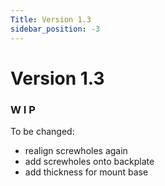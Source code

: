 ```yaml
---
Title: Version 1.3
sidebar_position: -3
---
```


# Version 1.3

### W I P

To be changed:

- realign screwholes again
- add screwholes onto backplate
- add thickness for mount base
